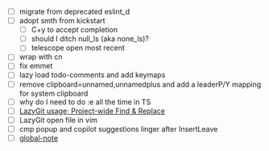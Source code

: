 - [ ] migrate from deprecated eslint_d
- [ ] adopt smth from kickstart
  - [ ] C+y to accept completion
  - [ ] should I ditch null_ls (aka none_ls)?
  - [ ] telescope open most recent
- [ ] wrap with cn
- [ ] fix emmet
- [ ] lazy load todo-comments and add keymaps
- [ ] remove clipboard=unnamed,unnamedplus and add a leaderP/Y mapping for system clipboard
- [ ] why do I need to do :e all the time in TS
- [ ] [LazyGit usage; Project-wide Find & Replace](https://www.reddit.com/r/neovim/comments/1aox1us/comment/kq2f6t8/?utm_source=share&utm_medium=web2x&context=3)
- [ ] LazyGit open file in vim
- [ ] cmp popup and copilot suggestions linger after InsertLeave
- [ ] [global-note](https://www.reddit.com/r/neovim/s/Yr56hmcdrp)
